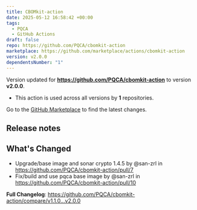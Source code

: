 ```yaml
---
title: CBOMkit-action
date: 2025-05-12 16:58:42 +00:00
tags:
  - PQCA
  - GitHub Actions
draft: false
repo: https://github.com/PQCA/cbomkit-action
marketplace: https://github.com/marketplace/actions/cbomkit-action
version: v2.0.0
dependentsNumber: "1"
---
```



Version updated for **https://github.com/PQCA/cbomkit-action** to version **v2.0.0**.
- This action is used across all versions by **1** repositories.

Go to the [GitHub Marketplace](https://github.com/marketplace/actions/cbomkit-action) to find the latest changes.

## Release notes

## What's Changed
* Upgrade/base image and sonar crypto 1.4.5 by @san-zrl in https://github.com/PQCA/cbomkit-action/pull/7
* Fix/build and use pqca base image by @san-zrl in https://github.com/PQCA/cbomkit-action/pull/10


**Full Changelog**: https://github.com/PQCA/cbomkit-action/compare/v1.1.0...v2.0.0
